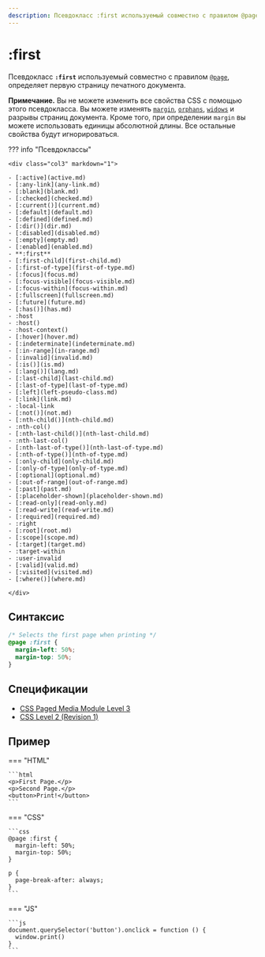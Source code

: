 ```yaml
---
description: Псевдокласс :first используемый совместно с правилом @page, определяет первую страницу печатного документа
---
```


# :first

Псевдокласс **`:first`** используемый совместно с правилом [`@page`](page.md), определяет первую страницу печатного документа.

**Примечание.** Вы не можете изменить все свойства CSS с помощью этого псевдокласса. Вы можете изменять [`margin`](margin.md), [`orphans`](orphans.md), [`widows`](widows.md) и разрывы страниц документа. Кроме того, при определении `margin` вы можете использовать единицы абсолютной длины. Все остальные свойства будут игнорироваться.

??? info "Псевдоклассы"

    <div class="col3" markdown="1">

    - [:active](active.md)
    - [:any-link](any-link.md)
    - [:blank](blank.md)
    - [:checked](checked.md)
    - [:current()](current.md)
    - [:default](default.md)
    - [:defined](defined.md)
    - [:dir()](dir.md)
    - [:disabled](disabled.md)
    - [:empty](empty.md)
    - [:enabled](enabled.md)
    - **:first**
    - [:first-child](first-child.md)
    - [:first-of-type](first-of-type.md)
    - [:focus](focus.md)
    - [:focus-visible](focus-visible.md)
    - [:focus-within](focus-within.md)
    - [:fullscreen](fullscreen.md)
    - [:future](future.md)
    - [:has()](has.md)
    - :host
    - :host()
    - :host-context()
    - [:hover](hover.md)
    - [:indeterminate](indeterminate.md)
    - [:in-range](in-range.md)
    - [:invalid](invalid.md)
    - [:is()](is.md)
    - [:lang()](lang.md)
    - [:last-child](last-child.md)
    - [:last-of-type](last-of-type.md)
    - [:left](left-pseudo-class.md)
    - [:link](link.md)
    - :local-link
    - [:not()](not.md)
    - [:nth-child()](nth-child.md)
    - :nth-col()
    - [:nth-last-child()](nth-last-child.md)
    - :nth-last-col()
    - [:nth-last-of-type()](nth-last-of-type.md)
    - [:nth-of-type()](nth-of-type.md)
    - [:only-child](only-child.md)
    - [:only-of-type](only-of-type.md)
    - [:optional](optional.md)
    - [:out-of-range](out-of-range.md)
    - [:past](past.md)
    - [:placeholder-shown](placeholder-shown.md)
    - [:read-only](read-only.md)
    - [:read-write](read-write.md)
    - [:required](required.md)
    - :right
    - [:root](root.md)
    - [:scope](scope.md)
    - [:target](target.md)
    - :target-within
    - :user-invalid
    - [:valid](valid.md)
    - [:visited](visited.md)
    - [:where()](where.md)

    </div>

## Синтаксис

```css
/* Selects the first page when printing */
@page :first {
  margin-left: 50%;
  margin-top: 50%;
}
```

## Спецификации

- [CSS Paged Media Module Level 3](https://drafts.csswg.org/css-page-3/#left-right-first)
- [CSS Level 2 (Revision 1)](http://www.w3.org/TR/CSS2/page.html#page-selectors)

## Пример

=== "HTML"

    ```html
    <p>First Page.</p>
    <p>Second Page.</p>
    <button>Print!</button>
    ```

=== "CSS"

    ```css
    @page :first {
      margin-left: 50%;
      margin-top: 50%;
    }

    p {
      page-break-after: always;
    }
    ```

=== "JS"

    ```js
    document.querySelector('button').onclick = function () {
      window.print()
    }
    ```
